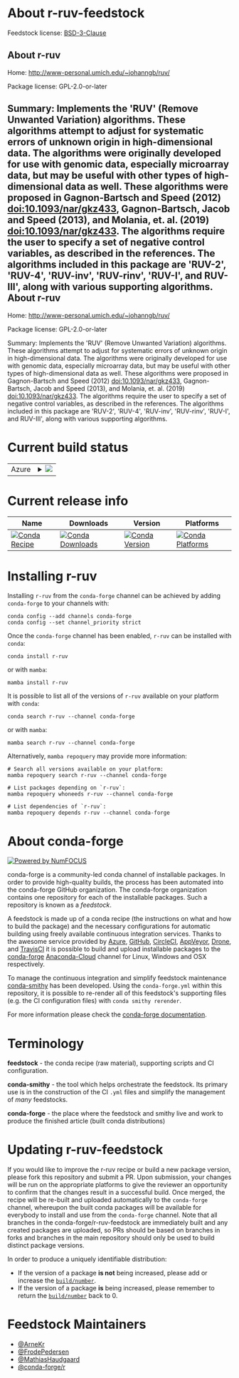 About r-ruv-feedstock
=====================

Feedstock license: [BSD-3-Clause](https://github.com/conda-forge/r-ruv-feedstock/blob/main/LICENSE.txt)

About r-ruv
-----------

Home: http://www-personal.umich.edu/~johanngb/ruv/

Package license: GPL-2.0-or-later

Summary: Implements the 'RUV' (Remove Unwanted Variation) algorithms.  These algorithms attempt to adjust for systematic errors of unknown origin in high-dimensional data.  The algorithms were originally developed for use with genomic data, especially microarray data, but may be useful with other types of high-dimensional data as well.  These algorithms were proposed in Gagnon-Bartsch and Speed (2012) <doi:10.1093/nar/gkz433>, Gagnon-Bartsch, Jacob and Speed (2013), and Molania, et. al. (2019) <doi:10.1093/nar/gkz433>.  The algorithms require the user to specify a set of negative control variables, as described in the references.  The algorithms included in this package are 'RUV-2', 'RUV-4', 'RUV-inv', 'RUV-rinv', 'RUV-I', and RUV-III', along with various supporting algorithms.
About r-ruv
-----------

Home: http://www-personal.umich.edu/~johanngb/ruv/

Package license: GPL-2.0-or-later

Summary: Implements the 'RUV' (Remove Unwanted Variation) algorithms.  These algorithms attempt to adjust for systematic errors of unknown origin in high-dimensional data.  The algorithms were originally developed for use with genomic data, especially microarray data, but may be useful with other types of high-dimensional data as well.  These algorithms were proposed in Gagnon-Bartsch and Speed (2012) <doi:10.1093/nar/gkz433>, Gagnon-Bartsch, Jacob and Speed (2013), and Molania, et. al. (2019) <doi:10.1093/nar/gkz433>.  The algorithms require the user to specify a set of negative control variables, as described in the references.  The algorithms included in this package are 'RUV-2', 'RUV-4', 'RUV-inv', 'RUV-rinv', 'RUV-I', and RUV-III', along with various supporting algorithms.

Current build status
====================


<table>
    
  <tr>
    <td>Azure</td>
    <td>
      <details>
        <summary>
          <a href="https://dev.azure.com/conda-forge/feedstock-builds/_build/latest?definitionId=1579&branchName=main">
            <img src="https://dev.azure.com/conda-forge/feedstock-builds/_apis/build/status/r-ruv-feedstock?branchName=main">
          </a>
        </summary>
        <table>
          <thead><tr><th>Variant</th><th>Status</th></tr></thead>
          <tbody><tr>
              <td>linux_64_r_base4.2</td>
              <td>
                <a href="https://dev.azure.com/conda-forge/feedstock-builds/_build/latest?definitionId=1579&branchName=main">
                  <img src="https://dev.azure.com/conda-forge/feedstock-builds/_apis/build/status/r-ruv-feedstock?branchName=main&jobName=linux&configuration=linux%20linux_64_r_base4.2" alt="variant">
                </a>
              </td>
            </tr><tr>
              <td>linux_64_r_base4.3</td>
              <td>
                <a href="https://dev.azure.com/conda-forge/feedstock-builds/_build/latest?definitionId=1579&branchName=main">
                  <img src="https://dev.azure.com/conda-forge/feedstock-builds/_apis/build/status/r-ruv-feedstock?branchName=main&jobName=linux&configuration=linux%20linux_64_r_base4.3" alt="variant">
                </a>
              </td>
            </tr><tr>
              <td>osx_64_r_base4.2</td>
              <td>
                <a href="https://dev.azure.com/conda-forge/feedstock-builds/_build/latest?definitionId=1579&branchName=main">
                  <img src="https://dev.azure.com/conda-forge/feedstock-builds/_apis/build/status/r-ruv-feedstock?branchName=main&jobName=osx&configuration=osx%20osx_64_r_base4.2" alt="variant">
                </a>
              </td>
            </tr><tr>
              <td>osx_64_r_base4.3</td>
              <td>
                <a href="https://dev.azure.com/conda-forge/feedstock-builds/_build/latest?definitionId=1579&branchName=main">
                  <img src="https://dev.azure.com/conda-forge/feedstock-builds/_apis/build/status/r-ruv-feedstock?branchName=main&jobName=osx&configuration=osx%20osx_64_r_base4.3" alt="variant">
                </a>
              </td>
            </tr><tr>
              <td>win_64</td>
              <td>
                <a href="https://dev.azure.com/conda-forge/feedstock-builds/_build/latest?definitionId=1579&branchName=main">
                  <img src="https://dev.azure.com/conda-forge/feedstock-builds/_apis/build/status/r-ruv-feedstock?branchName=main&jobName=win&configuration=win%20win_64_" alt="variant">
                </a>
              </td>
            </tr>
          </tbody>
        </table>
      </details>
    </td>
  </tr>
</table>

Current release info
====================

| Name | Downloads | Version | Platforms |
| --- | --- | --- | --- |
| [![Conda Recipe](https://img.shields.io/badge/recipe-r--ruv-green.svg)](https://anaconda.org/conda-forge/r-ruv) | [![Conda Downloads](https://img.shields.io/conda/dn/conda-forge/r-ruv.svg)](https://anaconda.org/conda-forge/r-ruv) | [![Conda Version](https://img.shields.io/conda/vn/conda-forge/r-ruv.svg)](https://anaconda.org/conda-forge/r-ruv) | [![Conda Platforms](https://img.shields.io/conda/pn/conda-forge/r-ruv.svg)](https://anaconda.org/conda-forge/r-ruv) |

Installing r-ruv
================

Installing `r-ruv` from the `conda-forge` channel can be achieved by adding `conda-forge` to your channels with:

```
conda config --add channels conda-forge
conda config --set channel_priority strict
```

Once the `conda-forge` channel has been enabled, `r-ruv` can be installed with `conda`:

```
conda install r-ruv
```

or with `mamba`:

```
mamba install r-ruv
```

It is possible to list all of the versions of `r-ruv` available on your platform with `conda`:

```
conda search r-ruv --channel conda-forge
```

or with `mamba`:

```
mamba search r-ruv --channel conda-forge
```

Alternatively, `mamba repoquery` may provide more information:

```
# Search all versions available on your platform:
mamba repoquery search r-ruv --channel conda-forge

# List packages depending on `r-ruv`:
mamba repoquery whoneeds r-ruv --channel conda-forge

# List dependencies of `r-ruv`:
mamba repoquery depends r-ruv --channel conda-forge
```


About conda-forge
=================

[![Powered by
NumFOCUS](https://img.shields.io/badge/powered%20by-NumFOCUS-orange.svg?style=flat&colorA=E1523D&colorB=007D8A)](https://numfocus.org)

conda-forge is a community-led conda channel of installable packages.
In order to provide high-quality builds, the process has been automated into the
conda-forge GitHub organization. The conda-forge organization contains one repository
for each of the installable packages. Such a repository is known as a *feedstock*.

A feedstock is made up of a conda recipe (the instructions on what and how to build
the package) and the necessary configurations for automatic building using freely
available continuous integration services. Thanks to the awesome service provided by
[Azure](https://azure.microsoft.com/en-us/services/devops/), [GitHub](https://github.com/),
[CircleCI](https://circleci.com/), [AppVeyor](https://www.appveyor.com/),
[Drone](https://cloud.drone.io/welcome), and [TravisCI](https://travis-ci.com/)
it is possible to build and upload installable packages to the
[conda-forge](https://anaconda.org/conda-forge) [Anaconda-Cloud](https://anaconda.org/)
channel for Linux, Windows and OSX respectively.

To manage the continuous integration and simplify feedstock maintenance
[conda-smithy](https://github.com/conda-forge/conda-smithy) has been developed.
Using the ``conda-forge.yml`` within this repository, it is possible to re-render all of
this feedstock's supporting files (e.g. the CI configuration files) with ``conda smithy rerender``.

For more information please check the [conda-forge documentation](https://conda-forge.org/docs/).

Terminology
===========

**feedstock** - the conda recipe (raw material), supporting scripts and CI configuration.

**conda-smithy** - the tool which helps orchestrate the feedstock.
                   Its primary use is in the construction of the CI ``.yml`` files
                   and simplify the management of *many* feedstocks.

**conda-forge** - the place where the feedstock and smithy live and work to
                  produce the finished article (built conda distributions)


Updating r-ruv-feedstock
========================

If you would like to improve the r-ruv recipe or build a new
package version, please fork this repository and submit a PR. Upon submission,
your changes will be run on the appropriate platforms to give the reviewer an
opportunity to confirm that the changes result in a successful build. Once
merged, the recipe will be re-built and uploaded automatically to the
`conda-forge` channel, whereupon the built conda packages will be available for
everybody to install and use from the `conda-forge` channel.
Note that all branches in the conda-forge/r-ruv-feedstock are
immediately built and any created packages are uploaded, so PRs should be based
on branches in forks and branches in the main repository should only be used to
build distinct package versions.

In order to produce a uniquely identifiable distribution:
 * If the version of a package **is not** being increased, please add or increase
   the [``build/number``](https://docs.conda.io/projects/conda-build/en/latest/resources/define-metadata.html#build-number-and-string).
 * If the version of a package **is** being increased, please remember to return
   the [``build/number``](https://docs.conda.io/projects/conda-build/en/latest/resources/define-metadata.html#build-number-and-string)
   back to 0.

Feedstock Maintainers
=====================

* [@ArneKr](https://github.com/ArneKr/)
* [@FrodePedersen](https://github.com/FrodePedersen/)
* [@MathiasHaudgaard](https://github.com/MathiasHaudgaard/)
* [@conda-forge/r](https://github.com/conda-forge/r/)

